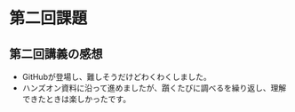 # 第二回課題  
## 第二回講義の感想  
* GitHubが登場し、難しそうだけどわくわくしました。  
* ハンズオン資料に沿って進めましたが、躓くたびに調べるを繰り返し、理解できたときは楽しかったです。  
